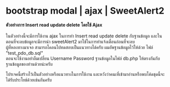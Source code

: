 # bootstrap modal | ajax | SweetAlert2

<b>ตัวอย่างการ Insert read update delete โดยใช้ Ajax</b><br><br>
ในตัวอย่างนี้จะมีการใช้งาน ajax ในการทำ  Insert read update delete กับฐานข้อมูล และในตอนที่จะลบข้อมูลจะมีการนำ sweetAlert2 มาใช้ในการทำแจ้งเตื่อนก่อนที่จะลบ<br>
ผู้ที่หลงทางมาเจอ สามารถโคลนไปทดสอบเป็นแนวทางได้ครับ ผมอัพฐานข้อมูลไว้ให้ด้วย ไฟล์ "test_pdo_db.sql" <br>
ตอนจะใช้งานอย่าลืมเปลี่ยน Username Password ฐานข้อมูลในไฟล์ db.php ให้ตรงกันกับฐานข้อมูลของท่านด้วยน่ะครับ<br>

โปรเจคนี้สร้างไว้เป็นตัวอย่างหรือแนวทางในการใช้งาน และหวังว่าคนเที่เข้ามาอ่านหรือพบโค้ดชุดนี้จะได้รับประโยช์ด้วยเช่นกันครับ
